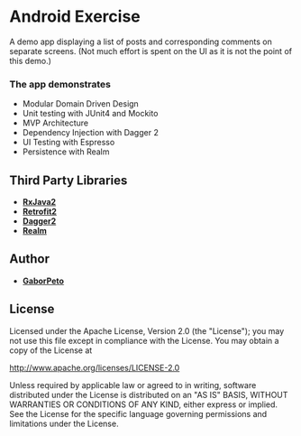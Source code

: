 # Android Exercise

A demo app displaying a list of posts and corresponding comments on separate screens.
(Not much effort is spent on the UI as it is not the point of this demo.)

### The app demonstrates

* Modular Domain Driven Design
* Unit testing with JUnit4 and Mockito
* MVP Architecture
* Dependency Injection with Dagger 2
* UI Testing with Espresso
* Persistence with Realm

## Third Party Libraries

* **[RxJava2](https://github.com/ReactiveX/RxJava)**
* **[Retrofit2](http://square.github.io/retrofit/)**
* **[Dagger2](https://google.github.io/dagger/)**
* **[Realm](https://realm.io/docs/java/latest/)**

## Author

* **[GaborPeto](https://github.com/GaborPeto)**

## License

Licensed under the Apache License, Version 2.0 (the "License");
you may not use this file except in compliance with the License.
You may obtain a copy of the License at

   http://www.apache.org/licenses/LICENSE-2.0

Unless required by applicable law or agreed to in writing, software
distributed under the License is distributed on an "AS IS" BASIS,
WITHOUT WARRANTIES OR CONDITIONS OF ANY KIND, either express or implied.
See the License for the specific language governing permissions and
limitations under the License.
